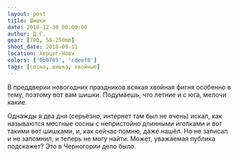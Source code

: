 ```yaml
---
layout: post
title: Шишки
date: 2018-12-30 00:00:00
author: Д.Г.
gear: [70D, 55-250mm]
shoot_date: 2018-09-11
location: Херцег-Нови
colors: ['0b0705', 'cdeef8']
tags: [сосна, шишка, хвойные]
---
```

В преддверии новогодних праздников всякая хвойная фигня особенно в тему, поэтому вот вам шишки. Подумаешь, что летние и с юга, мелочи какие.

Однажды я два дня (серьёзно, интернет там был не очень) искал, как называются местные сосны с непристойно длинными иголками и вот такими вот шишками, и, как сейчас помню, даже нашёл. Но не записал и не запомнил, и теперь не могу найти. Может, уважаемая публика подскажет? Это в Черногории дело было.
